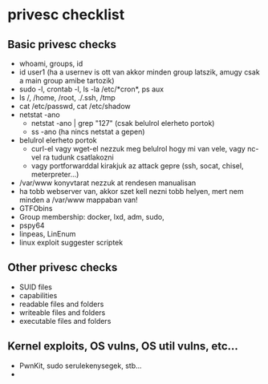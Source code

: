 # privesc checklist
## Basic privesc checks
* whoami, groups, id
* id user1 (ha a usernev is ott van akkor minden group latszik, amugy csak a main group amibe tartozik)
* sudo -l, crontab -l, ls -la /etc/&ast;cron&ast;, ps aux
* ls /, /home, /root, ./.ssh, /tmp
* cat /etc/passwd, cat /etc/shadow
* netstat -ano
  * netstat -ano | grep "127" (csak belulrol elerheto portok)
  * ss -ano (ha nincs netstat a gepen)
* belulrol elerheto portok
  * curl-el vagy wget-el nezzuk meg belulrol hogy mi van vele, vagy nc-vel ra tudunk csatlakozni
  * vagy portforwarddal kirakjuk az attack gepre (ssh, socat, chisel, meterpreter...)
* /var/www konyvtarat nezzuk at rendesen manualisan
* ha tobb webserver van, akkor szet kell nezni tobb helyen, mert nem minden a /var/www mappaban van!
* GTFObins
* Group membership: docker, lxd, adm, sudo,
* pspy64
* linpeas, LinEnum
* linux exploit suggester scriptek
## Other privesc checks
* SUID files
* capabilities
* readable files and folders
* writeable files and folders
* executable files and folders
## Kernel exploits, OS vulns, OS util vulns, etc...
* PwnKit, sudo serulekenysegek, stb...
* 
